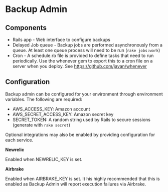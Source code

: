 Backup Admin
============


Components
----------

* Rails app - Web interface to configure backups
* Delayed Job queue - Backup jobs are performed asynchronously from a queue. At least one queue process will need to be run (`rake jobs:work`)
* Cron - A schedule.rb file is provided to define tasks that need to run periodically. Use the whenever gem to export this to a cron file on a server when you deploy. See https://github.com/javan/whenever


Configuration
-------------

Backup admin can be configured for your environment through environment variables. The following are required:

* AWS_ACCESS_KEY: Amazon account
* AWS_SECRET_ACCESS_KEY: Amazon secret key
* SECRET_TOKEN: A random string used by Rails to secure sessions (generate with `rake secret`)

Optional integrations may also be enabled by providing configuration for each service.

**Newrelic**

Enabled when NEWRELIC_KEY is set.

**Airbrake**

Enabled when AIRBRAKE_KEY is set. It his highly recommended that this is enabled as Backup Admin will report execution failures via Airbrake.